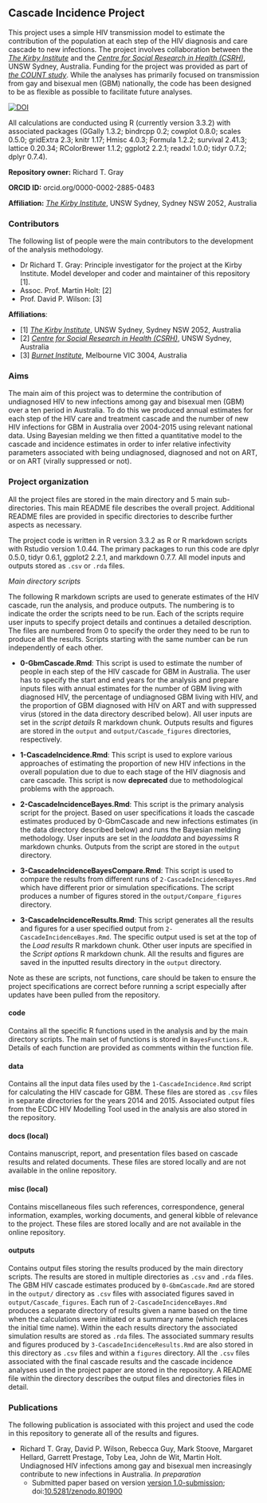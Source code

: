 ## Cascade Incidence Project ##

This project uses a simple HIV transmission model to estimate the contribution of the population at each step of the HIV diagnosis and care cascade to new infections. The project involves collaboration between the [_The Kirby Institute_](https://kirby.unsw.edu.au/) and the [_Centre for Social Research in Health (CSRH)_](https://csrh.arts.unsw.edu.au/), UNSW Sydney, Australia. 
Funding for the project was provided as part of [_the COUNT study_](https://csrh.arts.unsw.edu.au/research/projects/the-count-study/). While the analyses has primarily focused on transmission from gay and bisexual men (GBM) nationally, the code has been designed to be as flexible as possible to facilitate future analyses. 

[![DOI](https://zenodo.org/badge/DOI/10.5281/zenodo.801900.svg)](https://doi.org/10.5281/zenodo.801900)

All calculations are conducted using R (currently version 3.3.2) with associated packages (GGally 1.3.2; bindrcpp 0.2; cowplot 0.8.0; scales 0.5.0; gridExtra 2.3; knitr 1.17; Hmisc 4.0.3; Formula 1.2.2; survival 2.41.3; lattice 0.20.34; RColorBrewer 1.1.2; ggplot2 2.2.1; readxl 1.0.0; tidyr 0.7.2; dplyr 0.7.4).

**Repository owner:** Richard T. Gray

**ORCID ID:** orcid.org/0000-0002-2885-0483

**Affiliation:** [_The Kirby Institute_](https://kirby.unsw.edu.au/), UNSW Sydney, Sydney NSW 2052, Australia

### Contributors ###

The following list of people were the main contributors to the development of the analysis methodology. 

- Dr Richard T. Gray: Principle investigator for the project at the Kirby Institute. Model developer and coder and maintainer of this repository [1].
- Assoc. Prof. Martin Holt: [2]
- Prof. David P. Wilson: [3]

**Affiliations**:

- [1] [_The Kirby Institute_](https://kirby.unsw.edu.au/), UNSW Sydney, Sydney NSW 2052, Australia
- [2] [_Centre for Social Research in Health (CSRH)_](https://csrh.arts.unsw.edu.au/), UNSW Sydney, Australia
- [3] [_Burnet Institute_](https://www.burnet.edu.au/), Melbourne VIC 3004, Australia 

### Aims ###

The main aim of this project was to determine the contribution of undiagnosed HIV to new infections among gay and bisexual men (GBM) over a ten period in Australia. To do this we produced annual estimates for each step of the HIV care and treatment cascade and the number of new HIV infections for GBM in Australia over 2004-2015 using relevant national data. Using Bayesian melding we then fitted a quantitative model to the cascade and incidence estimates in order to infer relative infectivity parameters associated with being undiagnosed, diagnosed and not on ART, or on ART (virally suppressed or not). 

### Project organization ###

All the project files are stored in the main directory and 5 main sub-directories. This main README file describes the overall project. Additional README files are provided in specific directories to describe further aspects as necessary. 

The project code is written in R version 3.3.2 as R or R markdown scripts with Rstudio version 1.0.44. The primary packages to run this code are dplyr 0.5.0, tidyr 0.6.1, ggplot2 2.2.1, and markdown 0.7.7. All model inputs and outputs stored as `.csv` or `.rda` files. 

_Main directory scripts_

The following R markdown scripts are used to generate estimates of the HIV cascade, run the analysis, and produce outputs. The numbering is to indicate the order the scripts need to be run. Each of the scripts require user inputs to specify project details and continues a detailed description. The files are numbered from 0 to specify the order they need to be run to produce all the results. Scripts starting with the same number can be run independently of each other. 

- **0-GbmCascade.Rmd**: This script is used to estimate the number of people in each step of the HIV cascade for GBM in Australia. The user has to specify the start and end years for the analysis and prepare inputs files with annual estimates for the number of GBM living with diagnosed HIV, the percentage of undiagnosed GBM living with HIV, and the proportion of GBM diagnosed with HIV on ART and with suppressed virus (stored in the data directory described below). All user inputs are set in the _script details_ R markdown chunk. Outputs results and figures are stored in the `output` and `output/Cascade_figures` directories, respectively. 

- **1-CascadeIncidence.Rmd**: This script is used to explore various approaches of estimating the proportion of new HIV infections in the overall population due to due to each stage of the HIV diagnosis and care cascade. This script is now **deprecated** due to methodological problems with the approach. 

- **2-CascadeIncidenceBayes.Rmd**: This script is the primary analysis script for the project. Based on user specifications it loads the cascade estimates produced by 0-GbmCascade and new infections estimates (in the data directory described below) and runs the Bayesian melding methodology. User inputs are set in the _loaddata_ and _bayessims_ R markdown chunks. Outputs from the script are stored in the `output` directory. 

- **3-CascadeIncidenceBayesCompare.Rmd**: This script is used to compare the results from different runs of `2-CascadeIncidenceBayes.Rmd` which have different prior or simulation specifications. The script produces a number of figures stored in the `output/Compare_figures` directory. 

- **3-CascadeIncidenceResults.Rmd**: This script generates all the results and figures for a user specified output from `2-CascadeIncidenceBayes.Rmd`. The specific output used is set at the top of the _Load results_ R markdown chunk. Other user inputs are specified in the _Script options_ R markdown chunk. All the results and figures are saved in the inputted results directory in the `output` directory. 

Note as these are scripts, not functions, care should be taken to ensure the project specifications are correct before running a script especially after updates have been pulled from the repository.

#### code ####

Contains all the specific R functions used in the analysis and by the main directory scripts. The main set of functions is stored in `BayesFunctions.R`. Details of each function are provided as comments within the function file. 

#### data ####

Contains all the input data files used by the `1-CascadeIncidence.Rmd` script for calculating the HIV cascade for GBM. These files are stored as `.csv` files in separate directories for the years 2014 and 2015. Associated output files from the ECDC HIV Modelling Tool used in the analysis are also stored in the repository. 

#### docs (local) ####

Contains manuscript, report, and presentation files based on cascade results and related documents. These files are stored locally and are not available in the online repository.

#### misc (local) ####

Contains miscellaneous files such references, correspondence, general information, examples, working documents, and general kibble  of relevance to the project. These files are stored locally and are not available in the online repository. 

#### outputs ####

Contains output files storing the results produced by the main directory scripts. The results are stored in multiple directories as `.csv` and `.rda` files. The GBM HIV cascade estimates produced by `0-GbmCascade.Rmd` are stored in the `output/` directory as `.csv` files with associated figures saved in `output/Cascade_figures`. Each run of `2-CascadeIncidenceBayes.Rmd` produces a separate directory of results given a name based on the time when the calculations were initiated or a summary name (which replaces the initial time name). Within the each results directory the associated simulation results are stored as `.rda` files. The associated summary results and figures produced by `3-CascadeIncidenceResults.Rmd` are also stored in this directory as `.csv` files and within a `figures` directory. All the `.csv` files associated with the final cascade results and the cascade incidence analyses used in the project paper are stored in the repository. A README file within the directory describes the output files and directories files in detail. 

### Publications ###

The following publication is associated with this project and used the code in this repository to generate all of the results and figures. 

- Richard T. Gray, David P. Wilson, Rebecca Guy, Mark Stoove, Margaret Hellard, Garrett Prestage, Toby Lea, John de Wit, Martin Holt. Undiagnosed HIV infections among gay and bisexual men increasingly contribute to new infections in Australia. _In preparation_
	- Submitted paper based on version [version 1.0-submission](https://github.com/leftygray/Cascade_Incidence/tree/v1.0-submission); doi:[10.5281/zenodo.801900](https://zenodo.org/record/801900#.WTEGoVV97RY)
 

